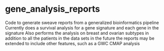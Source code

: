 # gene_analysis_reports
Code to generate sweave reports from a generalized bioinformatics pipeline 
Currently does a survival analysis for a gene signature and each gene in the signature
Also performs the analysis on breast and ovarian subtypes in addition to all the patients in the data sets
in the future the reports may be extended to include other features, such as a GWC CMAP analysis
